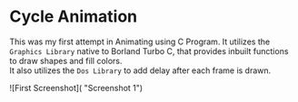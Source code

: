 # Cycle Animation

This was my first attempt in Animating using C Program.
It utilizes the `Graphics Library` native to Borland Turbo C, that provides inbuilt functions to draw shapes and fill colors.  
It also utilizes the `Dos Library` to add delay after each frame is drawn.

![First Screenshot]( "Screenshot 1")
